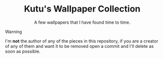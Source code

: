 <div align="center">
<h1>Kutu's Wallpaper Collection</h1>

A few wallpapers that I have found time to time.
</div>

> [!WARNING]
> I'm **not** the author of any of the pieces in this repository, if you are a creator of any of them and want it to be removed open a commit and I'll delete as soon as possible.
